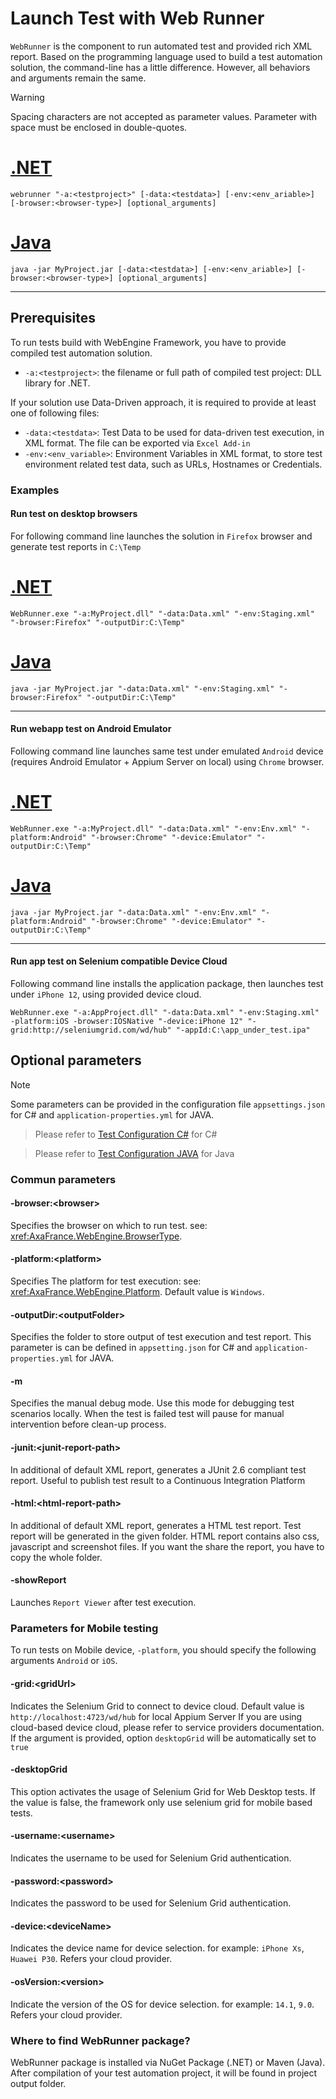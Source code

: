 # Launch Test with Web Runner
`WebRunner` is the component to run automated test and provided rich XML report.
Based on the programming language used to build a test automation solution, the command-line has a little difference.
However, all behaviors and arguments remain the same.

> [!WARNING]
> Spacing characters are not accepted as parameter values. Parameter with space must be enclosed in double-quotes.

# [.NET](#tab/netcore)
```batch
webrunner "-a:<testproject>" [-data:<testdata>] [-env:<env_ariable>] [-browser:<browser-type>] [optional_arguments]
```
# [Java](#tab/java)
```batch
java -jar MyProject.jar [-data:<testdata>] [-env:<env_ariable>] [-browser:<browser-type>] [optional_arguments]
```
***

## Prerequisites
To run tests build with WebEngine Framework, you have to provide compiled test automation solution.
* `-a:<testproject>`: the filename or full path of compiled test project: DLL library for .NET.

If your solution use Data-Driven approach, it is required to provide at least one of following files:
* `-data:<testdata>`: Test Data to be used for data-driven test execution, in XML format. The file can be exported via `Excel Add-in`
* `-env:<env_variable>`: Environment Variables in XML format, to store test environment related test data, such as URLs, Hostnames or Credentials.


### Examples
#### Run test on desktop browsers
For following command line launches the solution in `Firefox` browser and generate test reports in `C:\Temp`

# [.NET](#tab/netcore)
```batch
WebRunner.exe "-a:MyProject.dll" "-data:Data.xml" "-env:Staging.xml" "-browser:Firefox" "-outputDir:C:\Temp"
```

# [Java](#tab/java)
```batch
java -jar MyProject.jar "-data:Data.xml" "-env:Staging.xml" "-browser:Firefox" "-outputDir:C:\Temp"
```
***


#### Run webapp test on Android Emulator
Following command line launches same test under emulated `Android` device (requires Android Emulator + Appium Server on local) using `Chrome` browser.

# [.NET](#tab/netcore)
```batch
WebRunner.exe "-a:MyProject.dll" "-data:Data.xml" "-env:Env.xml" "-platform:Android" "-browser:Chrome" "-device:Emulator" "-outputDir:C:\Temp"
```

# [Java](#tab/java)
```batch
java -jar MyProject.jar "-data:Data.xml" "-env:Env.xml" "-platform:Android" "-browser:Chrome" "-device:Emulator" "-outputDir:C:\Temp"
```
***

#### Run app test on Selenium compatible Device Cloud
Following command line installs the application package, then launches test under `iPhone 12`, using provided device cloud.
```batch
WebRunner.exe "-a:AppProject.dll" "-data:Data.xml" "-env:Staging.xml" -platform:iOS -browser:IOSNative "-device:iPhone 12" "-grid:http://seleniumgrid.com/wd/hub" "-appId:C:\app_under_test.ipa"
```


## Optional parameters

> [!NOTE]
> Some parameters can be provided in the configuration file `appsettings.json` for C# and `application-properties.yml` for JAVA.

> Please refer to [Test Configuration C#](appsettings.md) for C#

> Please refer to [Test Configuration JAVA](appsettings-java.md) for Java

### Commun parameters
#### -browser:\<browser>
Specifies the browser on which to run test. see: <xref:AxaFrance.WebEngine.BrowserType>.
#### -platform:\<platform>
Specifies The platform for test execution: see: <xref:AxaFrance.WebEngine.Platform>. Default value is `Windows`.
#### -outputDir:\<outputFolder>
Specifies the folder to store output of test execution and test report. This parameter is can be defined in `appsetting.json` for C# and `application-properties.yml` for JAVA.

#### -m
Specifies the manual debug mode. Use this mode for debugging test scenarios locally. When the test is failed test will pause for manual intervention before clean-up process.

#### -junit:\<junit-report-path>
In additional of default XML report, generates a JUnit 2.6 compliant test report. Useful to publish test result to a Continuous Integration Platform

#### -html:\<html-report-path>
In additional of default XML report, generates a HTML test report. Test report will be generated in the given folder. HTML report contains also css, javascript and screenshot files. If you want the share the report, you have to copy the whole folder.

#### -showReport
Launches `Report Viewer` after test execution.

### Parameters for Mobile testing
To run tests on Mobile device, `-platform`, you should specify the following arguments `Android` or `iOS`.

#### -grid:\<gridUrl>
Indicates the Selenium Grid to connect to device cloud. Default value is `http://localhost:4723/wd/hub` for local Appium Server
If you are using cloud-based device cloud, please refer to service providers documentation.
If the argument is provided, option `desktopGrid` will be automatically set to `true`

#### -desktopGrid
This option activates the usage of Selenium Grid for Web Desktop tests. If the value is false, the framework only use selenium grid for mobile based tests.

#### -username:\<username>
Indicates the username to be used for Selenium Grid authentication.

#### -password:\<password>
Indicates the password to be used for Selenium Grid authentication.

#### -device:\<deviceName>
Indicates the device name for device selection. for example: `iPhone Xs`, `Huawei P30`. Refers your cloud provider.

#### -osVersion:\<version>
Indicate the version of the OS for device selection. for example: `14.1`, `9.0`. Refers your cloud provider.

### Where to find WebRunner package?
WebRunner package is installed via NuGet Package (.NET) or Maven (Java).
After compilation of your test automation project, it will be found in project output folder.
